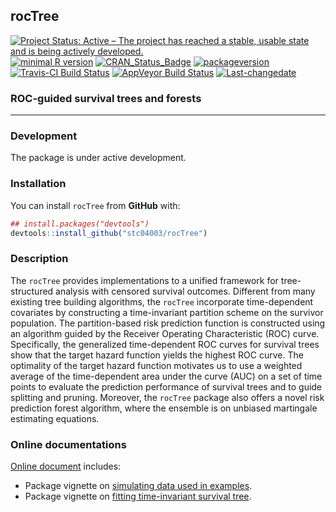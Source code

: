 
**rocTree**
-----------

[![Project Status: Active – The project has reached a stable, usable state and is being actively developed.](http://www.repostatus.org/badges/latest/active.svg)](http://www.repostatus.org/#active) [![minimal R version](https://img.shields.io/badge/R%3E%3D-3.4.0-6666ff.svg)](https://cran.r-project.org/) [![CRAN\_Status\_Badge](http://www.r-pkg.org/badges/version/rocTree)](https://cran.r-project.org/package=rocTree) [![packageversion](https://img.shields.io/badge/Package%20version-0.99.9-orange.svg?style=flat-square)](commits/master) [![Travis-CI Build Status](https://travis-ci.org/stc04003/rocTree.svg?branch=master)](https://travis-ci.org/stc04003/rocTree) [![AppVeyor Build Status](https://ci.appveyor.com/api/projects/status/github/stc04003/rocTree?branch=master&svg=true)](https://ci.appveyor.com/project/stc04003/rocTree) [![Last-changedate](https://img.shields.io/badge/last%20change-2019--02--08-yellowgreen.svg)](/commits/master)

<!-- README.md is generated from README.Rmd. Please edit that file -->
### ROC-guided survival trees and forests

------------------------------------------------------------------------

### Development

The package is under active development.

### Installation

You can install `rocTree` from **GitHub** with:

``` r
## install.packages("devtools")
devtools::install_github("stc04003/rocTree")
```

### Description

The `rocTree` provides implementations to a unified framework for tree-structured analysis with censored survival outcomes. Different from many existing tree building algorithms, the `rocTree` incorporate time-dependent covariates by constructing a time-invariant partition scheme on the survivor population. The partition-based risk prediction function is constructed using an algorithm guided by the Receiver Operating Characteristic (ROC) curve. Specifically, the generalized time-dependent ROC curves for survival trees show that the target hazard function yields the highest ROC curve. The optimality of the target hazard function motivates us to use a weighted average of the time-dependent area under the curve (AUC) on a set of time points to evaluate the prediction performance of survival trees and to guide splitting and pruning. Moreover, the `rocTree` package also offers a novel risk prediction forest algorithm, where the ensemble is on unbiased martingale estimating equations.

### Online documentations

[Online document](https://www.sychiou.com/rocTree/index.html) includes:

-   Package vignette on [simulating data used in examples](https://www.sychiou.com/rocTree/articles/rocTree-sim.html).
-   Package vignette on [fitting time-invariant survival tree](https://www.sychiou.com/rocTree/articles/rocTree-tree.html).
